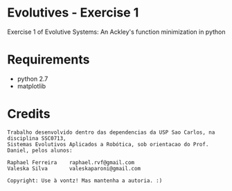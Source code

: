 # Evolutives - Exercise 1

Exercise 1 of Evolutive Systems: An Ackley's function minimization in python

# Requirements

- python 2.7
- matplotlib

# Credits

	Trabalho desenvolvido dentro das dependencias da USP Sao Carlos, na disciplina SSC0713, 
	Sistemas Evolutivos Aplicados a Robótica, sob orientacao do Prof. Daniel, pelos alunos:

    Raphael Ferreira	raphael.rvf@gmail.com
    Valeska Silva		valeskaparoni@gmail.com 

   	Copyright: Use à vontz! Mas mantenha a autoria. :)
